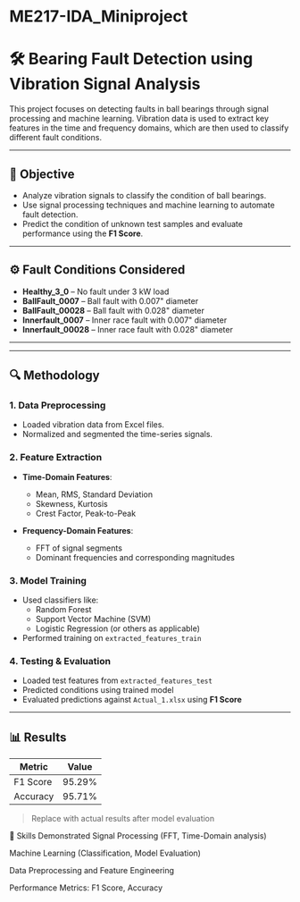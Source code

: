 # ME217-IDA_Miniproject
# 🛠️ Bearing Fault Detection using Vibration Signal Analysis

This project focuses on detecting faults in ball bearings through signal processing and machine learning. Vibration data is used to extract key features in the time and frequency domains, which are then used to classify different fault conditions.

---

## 📌 Objective

- Analyze vibration signals to classify the condition of ball bearings.
- Use signal processing techniques and machine learning to automate fault detection.
- Predict the condition of unknown test samples and evaluate performance using the **F1 Score**.

---

## ⚙️ Fault Conditions Considered

- **Healthy_3_0** – No fault under 3 kW load
- **BallFault_0007** – Ball fault with 0.007" diameter
- **BallFault_00028** – Ball fault with 0.028" diameter
- **Innerfault_0007** – Inner race fault with 0.007" diameter
- **Innerfault_00028** – Inner race fault with 0.028" diameter

---

---

## 🔍 Methodology

### 1. **Data Preprocessing**
- Loaded vibration data from Excel files.
- Normalized and segmented the time-series signals.

### 2. **Feature Extraction**
- **Time-Domain Features**:
  - Mean, RMS, Standard Deviation
  - Skewness, Kurtosis
  - Crest Factor, Peak-to-Peak

- **Frequency-Domain Features**:
  - FFT of signal segments
  - Dominant frequencies and corresponding magnitudes

### 3. **Model Training**
- Used classifiers like:
  - Random Forest
  - Support Vector Machine (SVM)
  - Logistic Regression (or others as applicable)
- Performed training on `extracted_features_train`

### 4. **Testing & Evaluation**
- Loaded test features from `extracted_features_test`
- Predicted conditions using trained model
- Evaluated predictions against `Actual_1.xlsx` using **F1 Score**

---

## 📊 Results

| Metric        | Value     |
|---------------|-----------|
| F1 Score      |    95.29%
| Accuracy      | 95.71%  
> Replace with actual results after model evaluation

🧠 Skills Demonstrated
Signal Processing (FFT, Time-Domain analysis)

Machine Learning (Classification, Model Evaluation)

Data Preprocessing and Feature Engineering

Performance Metrics: F1 Score, Accuracy


